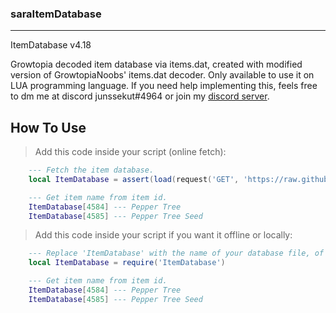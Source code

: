 ### saraItemDatabase

---

ItemDatabase v4.18

Growtopia decoded item database via items.dat, created with modified version of GrowtopiaNoobs' items.dat decoder.
Only available to use it on LUA programming language. If you need help implementing this, feels free to dm me at discord junssekut#4964 or join my [discord server](https://dsc.gg/machseeman).

## How To Use

> Add this code inside your script (online fetch):
```lua
    --- Fetch the item database.
    local ItemDatabase = assert(load(request('GET', 'https://raw.githubusercontent.com/junssekut/saraItemDatabase/main/ItemDatabase.lua')()))

    --- Get item name from item id.
    ItemDatabase[4584] --- Pepper Tree
    ItemDatabase[4585] --- Pepper Tree Seed
```

> Add this code inside your script if you want it offline or locally:
```lua
    --- Replace 'ItemDatabase' with the name of your database file, of course you need to download the file first and place it in the same folder as Pandora located.
    local ItemDatabase = require('ItemDatabase')

    --- Get item name from item id.
    ItemDatabase[4584] --- Pepper Tree
    ItemDatabase[4585] --- Pepper Tree Seed
```
